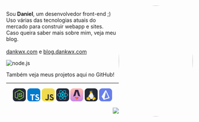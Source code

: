 <div>
  <img align="right" img src="https://i.pinimg.com/564x/fc/6e/26/fc6e260da0a16cb59e53949a6d4e0e11.jpg" width="200" height="300" style="border-radius:50%">
  
</div>
<div style="font-size: 1.1em;">
</div>
<div style="font-size: 1.1em;">
</div>

Sou **Daniel**, um desenvolvedor front-end ;)\
Uso várias das tecnologias atuais do mercado para construir webapp e sites.</br>
Caso queira saber mais sobre mim, veja meu blog.</br></br>
<a href="https://dankwx.com" target="_blank">dankwx.com</a> e <a href="https://blog.dankwx.com" target="_blank">blog.dankwx.com</a>
<p align="right">
  </p>
<img src="https://blinkies.neocities.org/b/display/0148-kirbyswim.gif" alt="node.js" height="20"/>

Também veja meus projetos aqui no GitHub!
<hr/>


<p align="center"> 
  <a href="https://nodejs.org/en">
    <img src="https://github.com/tandpfun/skill-icons/raw/main/icons/NodeJS-Dark.svg" alt="node.js" height="35"/></a>
  <a href="https://www.typescriptlang.org/">
      <img src="https://github.com/tandpfun/skill-icons/raw/main/icons/TypeScript.svg" alt="typescript" height="35"/></a>
  <a href="https://developer.mozilla.org/en-US/docs/Web/JavaScript">
    <img src="https://github.com/tandpfun/skill-icons/raw/main/icons/JavaScript.svg" alt="javascript"height="35"/></a>
  <a href="https://reactjs.org/">
    <img src="https://github.com/tandpfun/skill-icons/raw/main/icons/React-Dark.svg" alt="react" height="35"/></a>
   <a href="https://astro.build/">
    <img src="https://github.com/tandpfun/skill-icons/raw/main/icons/Astro.svg" alt="react" height="35"/></a>
  <a href="https://www.linux.org/">
      <img src="https://github.com/tandpfun/skill-icons/raw/main/icons/Linux-Dark.svg" alt="prima.io" height="35"/></a>
  <a href="https://www.prisma.io//">
      <img src="https://github.com/tandpfun/skill-icons/raw/main/icons/Prisma.svg" alt="linux" height="35"/></a>
  </p>
<p/>
<p align="right">
<img src="https://i.imgur.com/0S71XeR.gif" />
<p/>
